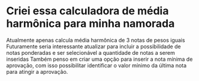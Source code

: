 # Criei essa calculadora de média harmônica para minha namorada

Atualmente apenas calcula média harmônica de 3 notas de pesos iguais
Futuramente seria interessante atualizar para incluir a possibilidade de notas ponderadas e ser selecionável a quantidade de notas a serem inseridas
Também penso em criar uma opção para inserir a nota mínima de aprovação, 
com isso possibilitar identificar o valor mínimo da última nota para atingir a aprovação.
